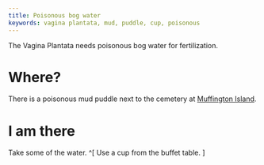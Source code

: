 ```yaml
---
title: Poisonous bog water
keywords: vagina plantata, mud, puddle, cup, poisonous
---
```


The Vagina Plantata needs poisonous bog water for fertilization.

# Where?
There is a poisonous mud puddle next to the cemetery at [Muffington Island](../../110-muffington-island/index.md).

# I am there
Take some of the water. ^[ Use a cup from the buffet table. ]
